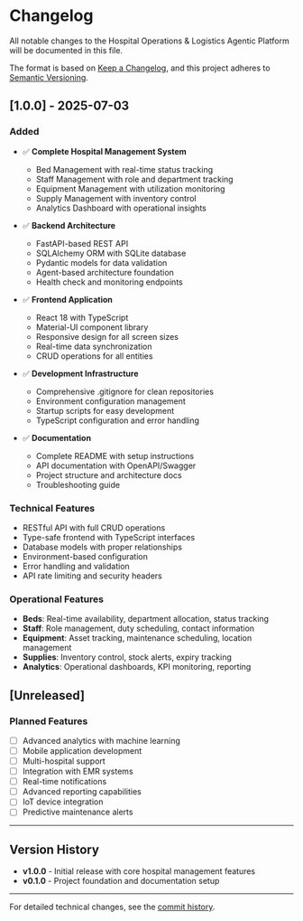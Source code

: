 # Changelog

All notable changes to the Hospital Operations & Logistics Agentic Platform will be documented in this file.

The format is based on [Keep a Changelog](https://keepachangelog.com/en/1.0.0/), and this project adheres to [Semantic Versioning](https://semver.org/spec/v2.0.0.html).

## [1.0.0] - 2025-07-03

### Added
- ✅ **Complete Hospital Management System**
  - Bed Management with real-time status tracking
  - Staff Management with role and department tracking
  - Equipment Management with utilization monitoring
  - Supply Management with inventory control
  - Analytics Dashboard with operational insights

- ✅ **Backend Architecture**
  - FastAPI-based REST API
  - SQLAlchemy ORM with SQLite database
  - Pydantic models for data validation
  - Agent-based architecture foundation
  - Health check and monitoring endpoints

- ✅ **Frontend Application**
  - React 18 with TypeScript
  - Material-UI component library
  - Responsive design for all screen sizes
  - Real-time data synchronization
  - CRUD operations for all entities

- ✅ **Development Infrastructure**
  - Comprehensive .gitignore for clean repositories
  - Environment configuration management
  - Startup scripts for easy development
  - TypeScript configuration and error handling

- ✅ **Documentation**
  - Complete README with setup instructions
  - API documentation with OpenAPI/Swagger
  - Project structure and architecture docs
  - Troubleshooting guide

### Technical Features
- RESTful API with full CRUD operations
- Type-safe frontend with TypeScript interfaces
- Database models with proper relationships
- Environment-based configuration
- Error handling and validation
- API rate limiting and security headers

### Operational Features
- **Beds**: Real-time availability, department allocation, status tracking
- **Staff**: Role management, duty scheduling, contact information
- **Equipment**: Asset tracking, maintenance scheduling, location management
- **Supplies**: Inventory control, stock alerts, expiry tracking
- **Analytics**: Operational dashboards, KPI monitoring, reporting

## [Unreleased]

### Planned Features
- [ ] Advanced analytics with machine learning
- [ ] Mobile application development
- [ ] Multi-hospital support
- [ ] Integration with EMR systems
- [ ] Real-time notifications
- [ ] Advanced reporting capabilities
- [ ] IoT device integration
- [ ] Predictive maintenance alerts

---

## Version History

- **v1.0.0** - Initial release with core hospital management features
- **v0.1.0** - Project foundation and documentation setup

---

For detailed technical changes, see the [commit history](https://github.com/your-repo/commits/main).
